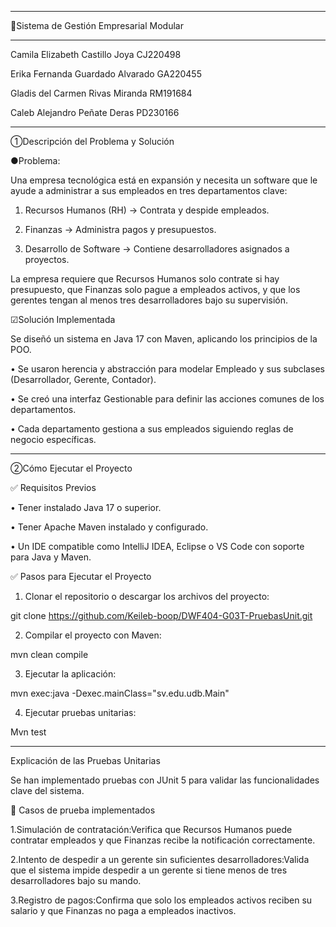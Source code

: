 --------------------------------------------------------------------
📌Sistema de Gestión Empresarial Modular

*****************************************************
Camila Elizabeth Castillo Joya CJ220498

Erika Fernanda Guardado Alvarado GA220455

Gladis del Carmen Rivas Miranda RM191684

Caleb Alejandro Peñate Deras PD230166

******************************************************
①Descripción del Problema y Solución

●Problema:

Una empresa tecnológica está en expansión y necesita un software que le ayude a administrar a sus empleados en tres departamentos clave:

1.	Recursos Humanos (RH) → Contrata y despide empleados.
   
2.	Finanzas → Administra pagos y presupuestos.
   
3.	Desarrollo de Software → Contiene desarrolladores asignados a proyectos.

La empresa requiere que Recursos Humanos solo contrate si hay presupuesto, que Finanzas solo pague a empleados activos, y que los gerentes tengan al menos tres desarrolladores bajo su supervisión.

☑Solución Implementada

Se diseñó un sistema en Java 17 con Maven, aplicando los principios de la POO.

•	Se usaron herencia y abstracción para modelar Empleado y sus subclases (Desarrollador, Gerente, Contador).

•	Se creó una interfaz Gestionable para definir las acciones comunes de los departamentos.

•	Cada departamento gestiona a sus empleados siguiendo reglas de negocio específicas.

--------------------------------------------------------------------------------------------------------------------------------------------------
②Cómo Ejecutar el Proyecto

✅ Requisitos Previos

•	Tener instalado Java 17 o superior.

•	Tener Apache Maven instalado y configurado.

•	Un IDE compatible como IntelliJ IDEA, Eclipse o VS Code con soporte para Java y Maven.

✅ Pasos para Ejecutar el Proyecto

1.	Clonar el repositorio o descargar los archivos del proyecto:

git clone https://github.com/Keileb-boop/DWF404-G03T-PruebasUnit.git

2.	Compilar el proyecto con Maven:

mvn clean compile

3.	Ejecutar la aplicación:

mvn exec:java -Dexec.mainClass="sv.edu.udb.Main"

4.	Ejecutar pruebas unitarias:
   
Mvn test

--------------------------------------------------------------------------------------------------------------------------------------------------
Explicación de las Pruebas Unitarias

Se han implementado pruebas con JUnit 5 para validar las funcionalidades clave del sistema.

📌 Casos de prueba implementados

1.Simulación de contratación:Verifica que Recursos Humanos puede contratar empleados y que Finanzas recibe la notificación correctamente.

2.Intento de despedir a un gerente sin suficientes desarrolladores:Valida que el sistema impide despedir a un gerente si tiene menos de tres desarrolladores bajo su mando.

3.Registro de pagos:Confirma que solo los empleados activos reciben su salario y que Finanzas no paga a empleados inactivos.
